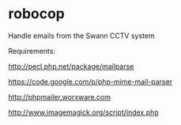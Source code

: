 robocop
=======

Handle emails from the Swann CCTV system

Requirements:

http://pecl.php.net/package/mailparse

https://code.google.com/p/php-mime-mail-parser

http://phpmailer.worxware.com

http://www.imagemagick.org/script/index.php
